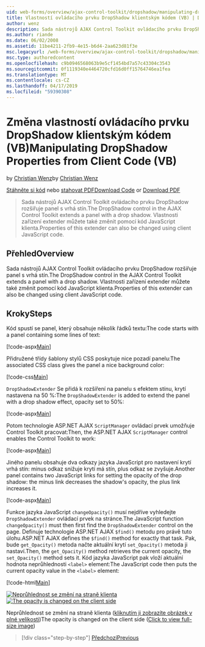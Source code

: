 ```yaml
---
uid: web-forms/overview/ajax-control-toolkit/dropshadow/manipulating-dropshadow-properties-from-client-code-vb
title: Vlastností ovládacího prvku DropShadow klientským kódem (VB) | Dokumentace Microsoftu
author: wenz
description: Sada nástrojů AJAX Control Toolkit ovládacího prvku DropShadow rozšiřuje panel s vrhá stín. Vlastnosti zařízení extender lze také změnit pomocí klienta jazyka JavaScript...
ms.author: riande
ms.date: 06/02/2008
ms.assetid: 11be4211-2fb9-4e15-b6d4-2aa623d81f3e
msc.legacyurl: /web-forms/overview/ajax-control-toolkit/dropshadow/manipulating-dropshadow-properties-from-client-code-vb
msc.type: authoredcontent
ms.openlocfilehash: c9b0946568063b9e5cf1454bd7a57c43304c3543
ms.sourcegitcommit: 0f1119340e4464720cfd16d0ff15764746ea1fea
ms.translationtype: MT
ms.contentlocale: cs-CZ
ms.lasthandoff: 04/17/2019
ms.locfileid: "59390308"
---
```

# <a name="manipulating-dropshadow-properties-from-client-code-vb"></a><span data-ttu-id="96439-104">Změna vlastností ovládacího prvku DropShadow klientským kódem (VB)</span><span class="sxs-lookup"><span data-stu-id="96439-104">Manipulating DropShadow Properties from Client Code (VB)</span></span>

<span data-ttu-id="96439-105">by [Christian Wenz](https://github.com/wenz)</span><span class="sxs-lookup"><span data-stu-id="96439-105">by [Christian Wenz](https://github.com/wenz)</span></span>

<span data-ttu-id="96439-106">[Stáhněte si kód](http://download.microsoft.com/download/5/1/6/51652a81-500b-4f6b-88d3-617103e7941e/DropShadow2.vb.zip) nebo [stahovat PDF](http://download.microsoft.com/download/b/6/a/b6ae89ee-df69-4c87-9bfb-ad1eb2b23373/dropshadow2VB.pdf)</span><span class="sxs-lookup"><span data-stu-id="96439-106">[Download Code](http://download.microsoft.com/download/5/1/6/51652a81-500b-4f6b-88d3-617103e7941e/DropShadow2.vb.zip) or [Download PDF](http://download.microsoft.com/download/b/6/a/b6ae89ee-df69-4c87-9bfb-ad1eb2b23373/dropshadow2VB.pdf)</span></span>

> <span data-ttu-id="96439-107">Sada nástrojů AJAX Control Toolkit ovládacího prvku DropShadow rozšiřuje panel s vrhá stín.</span><span class="sxs-lookup"><span data-stu-id="96439-107">The DropShadow control in the AJAX Control Toolkit extends a panel with a drop shadow.</span></span> <span data-ttu-id="96439-108">Vlastnosti zařízení extender můžete také změnit pomocí kód JavaScript klienta.</span><span class="sxs-lookup"><span data-stu-id="96439-108">Properties of this extender can also be changed using client JavaScript code.</span></span>


## <a name="overview"></a><span data-ttu-id="96439-109">Přehled</span><span class="sxs-lookup"><span data-stu-id="96439-109">Overview</span></span>

<span data-ttu-id="96439-110">Sada nástrojů AJAX Control Toolkit ovládacího prvku DropShadow rozšiřuje panel s vrhá stín.</span><span class="sxs-lookup"><span data-stu-id="96439-110">The DropShadow control in the AJAX Control Toolkit extends a panel with a drop shadow.</span></span> <span data-ttu-id="96439-111">Vlastnosti zařízení extender můžete také změnit pomocí kód JavaScript klienta.</span><span class="sxs-lookup"><span data-stu-id="96439-111">Properties of this extender can also be changed using client JavaScript code.</span></span>

## <a name="steps"></a><span data-ttu-id="96439-112">Kroky</span><span class="sxs-lookup"><span data-stu-id="96439-112">Steps</span></span>

<span data-ttu-id="96439-113">Kód spustí se panel, který obsahuje několik řádků textu:</span><span class="sxs-lookup"><span data-stu-id="96439-113">The code starts with a panel containing some lines of text:</span></span>

[!code-aspx[Main](manipulating-dropshadow-properties-from-client-code-vb/samples/sample1.aspx)]

<span data-ttu-id="96439-114">Přidružené třídy šablony stylů CSS poskytuje nice pozadí panelu:</span><span class="sxs-lookup"><span data-stu-id="96439-114">The associated CSS class gives the panel a nice background color:</span></span>

[!code-css[Main](manipulating-dropshadow-properties-from-client-code-vb/samples/sample2.css)]

<span data-ttu-id="96439-115">`DropShadowExtender` Se přidá k rozšíření na panelu s efektem stínu, krytí nastavena na 50 %:</span><span class="sxs-lookup"><span data-stu-id="96439-115">The `DropShadowExtender` is added to extend the panel with a drop shadow effect, opacity set to 50%:</span></span>

[!code-aspx[Main](manipulating-dropshadow-properties-from-client-code-vb/samples/sample3.aspx)]

<span data-ttu-id="96439-116">Potom technologie ASP.NET AJAX `ScriptManager` ovládací prvek umožňuje Control Toolkit pracovat:</span><span class="sxs-lookup"><span data-stu-id="96439-116">Then, the ASP.NET AJAX `ScriptManager` control enables the Control Toolkit to work:</span></span>

[!code-aspx[Main](manipulating-dropshadow-properties-from-client-code-vb/samples/sample4.aspx)]

<span data-ttu-id="96439-117">Jiného panelu obsahuje dva odkazy jazyka JavaScript pro nastavení krytí vrhá stín: minus odkaz snižuje krytí má stín, plus odkaz se zvyšuje.</span><span class="sxs-lookup"><span data-stu-id="96439-117">Another panel contains two JavaScript links for setting the opacity of the drop shadow: the minus link decreases the shadow's opacity, the plus link increases it.</span></span>

[!code-aspx[Main](manipulating-dropshadow-properties-from-client-code-vb/samples/sample5.aspx)]

<span data-ttu-id="96439-118">Funkce jazyka JavaScript `changeOpacity()` musí nejdříve vyhledejte `DropShadowExtender` ovládací prvek na stránce.</span><span class="sxs-lookup"><span data-stu-id="96439-118">The JavaScript function `changeOpacity()` must then first find the `DropShadowExtender` control on the page.</span></span> <span data-ttu-id="96439-119">Definuje technologie ASP.NET AJAX `$find()` metodu pro právě tuto úlohu.</span><span class="sxs-lookup"><span data-stu-id="96439-119">ASP.NET AJAX defines the `$find()` method for exactly that task.</span></span> <span data-ttu-id="96439-120">Pak, bude `get_Opacity()` metoda načte aktuální krytí `set_Opacity()` metoda ji nastaví.</span><span class="sxs-lookup"><span data-stu-id="96439-120">Then, the `get_Opacity()` method retrieves the current opacity, the `set_Opacity()` method sets it.</span></span> <span data-ttu-id="96439-121">Kód jazyka JavaScript pak vloží aktuální hodnota neprůhlednosti `<label>` element:</span><span class="sxs-lookup"><span data-stu-id="96439-121">The JavaScript code then puts the current opacity value in the `<label>` element:</span></span>

[!code-html[Main](manipulating-dropshadow-properties-from-client-code-vb/samples/sample6.html)]


<span data-ttu-id="96439-122">[![Neprůhlednost se změní na straně klienta](manipulating-dropshadow-properties-from-client-code-vb/_static/image2.png)](manipulating-dropshadow-properties-from-client-code-vb/_static/image1.png)</span><span class="sxs-lookup"><span data-stu-id="96439-122">[![The opacity is changed on the client side](manipulating-dropshadow-properties-from-client-code-vb/_static/image2.png)](manipulating-dropshadow-properties-from-client-code-vb/_static/image1.png)</span></span>

<span data-ttu-id="96439-123">Neprůhlednost se změní na straně klienta ([kliknutím ji zobrazíte obrázek v plné velikosti](manipulating-dropshadow-properties-from-client-code-vb/_static/image3.png))</span><span class="sxs-lookup"><span data-stu-id="96439-123">The opacity is changed on the client side ([Click to view full-size image](manipulating-dropshadow-properties-from-client-code-vb/_static/image3.png))</span></span>

> [!div class="step-by-step"]
> [<span data-ttu-id="96439-124">Předchozí</span><span class="sxs-lookup"><span data-stu-id="96439-124">Previous</span></span>](adjusting-the-z-index-of-a-dropshadow-vb.md)
